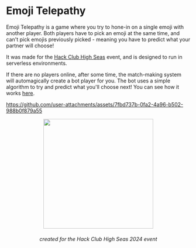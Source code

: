 # Emoji Telepathy
Emoji Telepathy is a game where you try to hone-in on a single emoji with another player. Both players have to pick an emoji at the same time, and can't pick emojis previously picked - meaning you have to predict what your partner will choose!

It was made for the [Hack Club High Seas](https://highseas.hackclub.com/) event, and is designed to run in serverless environments.

If there are no players online, after some time, the match-making system will automagically create a bot player for you. The bot uses a simple algorithm to try and predict what you'll choose next! You can see how it works [here](https://github.com/ascpixi/emoji-telepathy/blob/master/src/app/api/bot.ts).

https://github.com/user-attachments/assets/7fbd737b-0fa2-4a96-b502-988b0f879a55

<div align="center">
    <img src="https://highseas.hackclub.com/highlogo.svg" width="300" />
    <h6>created for the Hack Club High Seas 2024 event</h6>
</div>
